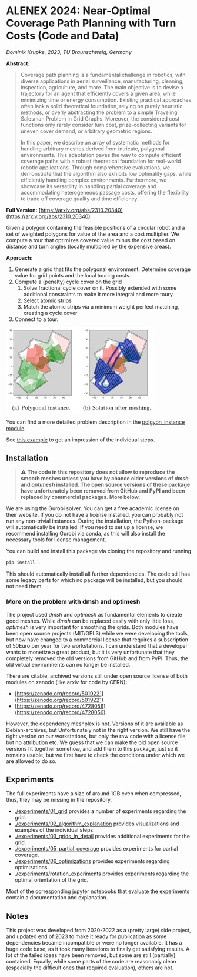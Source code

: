 # ALENEX 2024: Near-Optimal Coverage Path Planning with Turn Costs (Code and Data)

*Dominik Krupke, 2023, TU Braunschweig, Germany*

**Abstract:**

>  Coverage path planning is a fundamental challenge in robotics, with diverse applications in aerial surveillance, manufacturing, cleaning, inspection, agriculture, and more.
>  The main objective is to devise a trajectory for an agent that efficiently covers a given area,
>  while minimizing time or energy consumption.
>  Existing practical approaches often lack a solid theoretical foundation, relying on purely heuristic methods,
>  or overly abstracting the problem to a simple Traveling Salesman Problem in Grid Graphs.
>  Moreover, the considered cost functions only rarely consider turn cost, prize-collecting variants for uneven cover demand, or arbitrary geometric regions.
>
>  In this paper, we describe an array of systematic methods for handling arbitrary meshes derived from intricate, polygonal environments.
>  This adaptation paves the way to compute efficient coverage paths with a robust theoretical foundation for real-world robotic applications.
>  Through comprehensive evaluations, we demonstrate that the algorithm also exhibits low optimality gaps, while efficiently handling complex environments. 
>  Furthermore, we showcase its versatility in handling partial coverage and accommodating heterogeneous passage costs, offering the flexibility to trade off coverage quality and time efficiency.

**Full Version:** [https://arxiv.org/abs/2310.20340](https://arxiv.org/abs/2310.20340)

Given a polygon containing the feasible positions of a circular robot and a set
of weighted polygons for value of the area and a cost multiplier. We compute a
tour that optimizes covered value minus the cost based on distance and turn
angles (locally multiplied by the expensive areas).

**Approach:**

1. Generate a grid that fits the polygonal environment. Determine coverage value
   for grid points and the local touring costs.
2. Compute a (penalty) cycle cover on the grid
   1. Solve fractional cycle cover on it. Possibly extended with some additional
      constraints to make it more integral and more toury.
   2. Select atomic strips
   3. Match the atomic strips via a minimum weight perfect matching, creating a
      cycle cover
3. Connect to a tour.

<img src="./.assets/example.png" alt="example" width="400">

You can find a more detailed problem description in the
[polgyon_instance module](src/pcpptc/polygon_instance/__init__.py).

See [this example](./examples/example_algorithm_steps.ipynb) to get an
impression of the individual steps.

## Installation

> :warning: **The code in this repository does not allow to reproduce the smooth
> meshes unless you have by chance older versions of *dmsh* and *optimesh* installed.
> The open source versions of these package have unfortunately been removed from GitHub
> and PyPI and been replaced by commercial packages. More below.**

We are using the Gurobi solver. You can get a free academic license on their
website. If you do not have a license installed, you can probably not run any
non-trivial instances. During the installation, the Python-package will
automatically be installed. If you need to set up a license, we recommend
installing Gurobi via conda, as this will also install the necessary tools for
license management.

You can build and install this package via cloning the repository and running

```bash
pip install .
```

This should automatically install all further dependencies. The code still has
some legacy parts for which no package will be installed, but you should not
need them.

### More on the problem with dmsh and optimesh

The project used *dmsh* and *optimesh* as fundamental elements to create
good meshes. While *dmsh* can be replaced easily with only little loss,
*optimesh* is very important for smoothing the grids. Both modules have
been open source projects (MIT/GPL3) while we were developing the tools,
but now have changed to a commercial license that requires a subscription
of 50Euro per year for two workstations. I can understand that a developer
wants to monetize a great product, but it is very unfortunate that they
completely removed the old versions from GitHub and from PyPI. Thus, the
old virtual environments can no longer be installed.

There are citable, archived versions still under open source license of both modules on zenodo (like arxiv for code by CERN):

* [https://zenodo.org/record/5019221](https://zenodo.org/record/5019221)
* [https://zenodo.org/record/4728056](https://zenodo.org/record/4728056)

However, the dependency meshplex is not. Versions of it are available as Debian-archives,
but Unfortunately not in the right version.
We still have the right version on our workstations, but only the raw code with a license file,
but no attribution etc.
We guess that we can make the old open source versions fit together somehow,
and add them to this package, just so it remains usable, but we first have to
check the conditions under which we are allowed to do so.

## Experiments

The full experiments have a size of around 1GB even when compressed, thus, they
may be missing in the repository.

- [./experiments/01_grid](./experiments/01_grid) provides a number of
  experiments regarding the grid.
- [./experiments/02_algorithm_explanation](./experiments/02_algorithm_explanation)
  provides visualizations and examples of the individual steps.
- [./experiments/03_grids_in_detail](./experiments/03_grids_in%20_detail)
  provides additional experiments for the grid.
- [./experiments/05_partial_coverage](./experiments/05_partial_coverage)
  provides experiments for partial coverage.
- [./experiments/06_optimizations](./experiments/06_optimizations) provides
  experiments regarding optimizations.
- [./experiments/rotation_experiments](./experiments/rotation_experiments)
  provides experiments regarding the optimal orientation of the grid.

Most of the corresponding jupyter notebooks that evaluate the experiments
contain a documentation and explanation.

## Notes

This project was developed from 2020-2022 as a (pretty large) side project, and
updated end of 2023 to make it ready for publication as some dependencies became
incompatible or were no longer available. It has a huge code base, as it took
many iterations to finally get satisfying results. A lot of the failed ideas
have been removed, but some are still (partially) contained. Equally, while some
parts of the code are reasonably clean (especially the difficult ones that
required evaluation), others are not.
